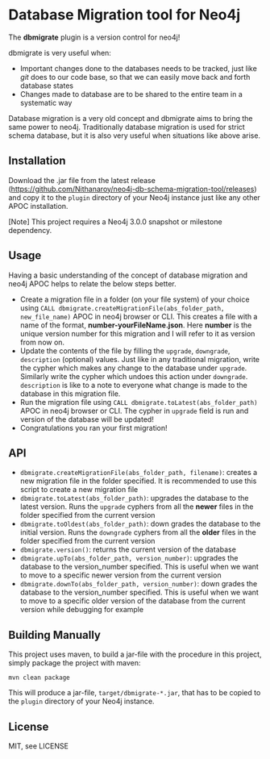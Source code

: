 # Database Migration tool for Neo4j

The **dbmigrate** plugin is a version control for neo4j!

dbmigrate is very useful when:
- Important changes done to the databases needs to be tracked, just like *git* does to our code base, so that we can easily move back and forth database states
- Changes made to database are to be shared to the entire team in a systematic way

Database migration is a very old concept and dbmigrate aims to bring the same power to neo4j. Traditionally database migration is used for strict schema database, but it is also very useful when situations like above arise. 

## Installation

Download the .jar file from the latest release (https://github.com/Nithanaroy/neo4j-db-schema-migration-tool/releases) and copy it to the `plugin` directory of your Neo4j instance just like any other APOC installation.

[Note]
This project requires a Neo4j 3.0.0 snapshot or milestone dependency.

## Usage

Having a basic understanding of the concept of database migration and neo4j APOC helps to relate the below steps better.

- Create a migration file in a folder (on your file system) of your choice using `CALL dbmigrate.createMigrationFile(abs_folder_path, new_file_name)` APOC in neo4j browser or CLI. This creates a file with a name of the format, **number-yourFileName.json**. Here **number** is the unique version number for this migration and I will refer to it as version from now on.
- Update the contents of the file by filling the `upgrade`, `downgrade`, `description` (optional) values. Just like in any traditional migration, write the cypher which makes any change to the database under `upgrade`. Similarly write the cypher which undoes this action under `downgrade`. `description` is like to a note to everyone what change is made to the database in this migration file.
- Run the migration file using `CALL dbmigrate.toLatest(abs_folder_path)` APOC in neo4j browser or CLI. The cypher in `upgrade` field is run and version of the database will be updated!
- Congratulations you ran your first migration!

## API

- `dbmigrate.createMigrationFile(abs_folder_path, filename)`: creates a new migration file in the folder specified. It is recommended to use this script to create a new migration file
- `dbmigrate.toLatest(abs_folder_path)`: upgrades the database to the latest version. Runs the `upgrade` cyphers from all the **newer** files in the folder specified from the current version
- `dbmigrate.toOldest(abs_folder_path)`: down grades the database to the initial version. Runs the `downgrade` cyphers from all the **older** files in the folder specified from the current version
- `dbmigrate.version()`: returns the current version of the database
- `dbmigrate.upTo(abs_folder_path, version_number)`: upgrades the database to the version_number specified. This is useful when we want to move to a specific newer version from the current version
- `dbmigrate.downTo(abs_folder_path, version_number)`: down grades the database to the version_number specified. This is useful when we want to move to a specific older version of the database from the current version while debugging for example

## Building Manually

This project uses maven, to build a jar-file with the procedure in this project, simply package the project with maven:

    mvn clean package

This will produce a jar-file, `target/dbmigrate-*.jar`, that has to be copied to the `plugin` directory of your Neo4j instance.


## License

MIT, see LICENSE
